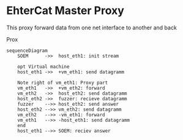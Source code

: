 # EhterCat Master Proxy

This proxy forward data from one net interface to another and back


Prox
```mermaid
sequenceDiagram
    SOEM      ->>  host_eth1: init stream

    opt Virtual machine
    host_eth1 ->>  +vm_eth1: send datagramm

    Note right of vm_eth1: Proxy part
    vm_eth1   ->>  +vm_eth2: forward
    vm_eth2   ->>  host_eth2: send datagramm
    host_eth2 ->>  fuzzer: recieve datagramm
    fuzzer    -->> host_eth2: send answer
    host_eth2 -->> vm_eth2: send datagramm
    vm_eth2   -->> -vm_eth1: forward
    vm_eth1   -->> -host_eth1: send datagramm
    end
    host_eth1 -->> SOEM: reciev answer
```
